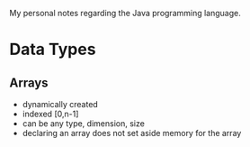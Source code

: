 My personal notes regarding the Java programming language.


# Data Types
## Arrays
- dynamically created
- indexed [0,n-1]
- can be any type, dimension, size
- declaring an array does not set aside memory for the array

